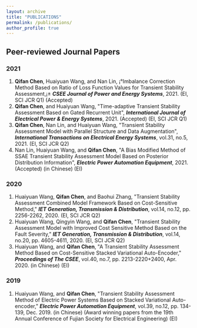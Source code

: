 ```yaml
---
layout: archive
title: "PUBLICATIONS"
permalink: /publications/
author_profile: true
---
```


## Peer-reviewed Journal Papers

### 2021
1. **Qifan Chen**, Huaiyuan Wang, and Nan Lin, ¡°Imbalance Correction Method Based on Ratio of Loss Function Values for Transient Stability Assessment,¡± ***CSEE Journal of Power and Energy Systems***, 2021. (EI, SCI JCR Q1) (Accepted)<br>
1. **Qifan Chen**, and Huaiyuan Wang, "Time-adaptive Transient Stability Assessment Based on Gated Recurrent Unit", ***International Journal of Electrical Power & Energy Systems***, 2021. (Accepted) (EI, SCI JCR Q1)<br>
1. **Qifan Chen**, Nan Lin, and Huaiyuan Wang, "Transient Stability Assessment Model with Parallel Structure and Data Augmentation", ***International Transactions on Electrical Energy Systems***, vol.31, no.5, 2021. (EI, SCI JCR Q2)<br>
1. Nan Lin, Huaiyuan Wang, and **Qifan Chen**, "A Bias Modified Method of SSAE Transient Stability Assessment Model Based on Posterior Distribution Information", ***Electric Power Automation Equipment***, 2021. (Accepted) (in Chinese) (EI)<br>

### 2020
1. Huaiyuan Wang, **Qifan Chen**, and Baohui Zhang, "Transient Stability Assessment Combined Model Framework Based on Cost-Sensitive Method," ***IET Generation, Transmission & Distribution***, vol.14, no.12, pp. 2256-2262, 2020. (EI, SCI JCR Q2)<br>
1. Huaiyuan Wang, Qingyin Wang, and **Qifan Chen**, "Transient Stability Assessment Model with Improved Cost Sensitive Method Based on the Fault Severity," ***IET Generation, Transmission & Distribution***, vol.14, no.20, pp. 4605-4611, 2020. (EI, SCI JCR Q2)<br>
1. Huaiyuan Wang, and **Qifan Chen**, "A Transient Stability Assessment Method Based on Cost-Sensitive Stacked Variational Auto-Encoder," ***Proceedings of The CSEE***, vol.40, no.7, pp. 2213-2220+2400, Apr. 2020. (in Chinese) (EI)<br>

### 2019
1. Huaiyuan Wang, and **Qifan Chen**, "Transient Stability Assessment Method of Electric Power Systems Based on Stacked Variational Auto-encoder," ***Electric Power Automation Equipment***, vol.39, no.12, pp. 134-139, Dec. 2019. (in Chinese) (Award winning papers from the 19th Annual Conference of Fujian Society for Electrical Engineering) (EI)

